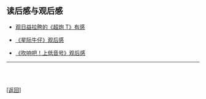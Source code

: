 ## 读后感与观后感

- [观日益拉胯的《超炮 T》有感](../../resources/proses/读后感与观后感/观日益拉胯的_超炮_T_有感.md)

- [《星际牛仔》观后感](../../resources/proses/读后感与观后感/星际牛仔_观后感.md)

- [《吹响吧！上低音号》观后感](../../resources/proses/读后感与观后感/吹响吧_上低音号_观后感.md)

------

<br>

<br>

[[返回]](../../index.md)
